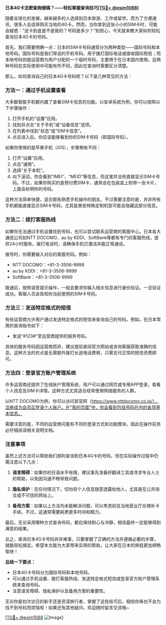 **日本4G卡怎麽查詢號碼？——轻松掌握查询技巧[[TG💪+ @esim1088](https://t.me/s/esim1088)]**

随着全球化的发展，越来越多的人选择到日本旅游、工作或留学。而为了方便通讯，很多人会选择购买当地的4G卡。然而，当你拿到这张小小的SIM卡时，可能会疑惑：“这卡到底是不是我的？号码是多少？”别担心，今天就来教大家如何轻松查询日本4G卡的号码。

首先，我们需要明确一点：日本的SIM卡号码通常分为两种类型——国际号码和本地号码。国际号码是我们常说的手机号码，用于拨打国际电话或接收国际短信；而本地号码则是运营商为用户分配的一个临时号码，主要用于在日本国内使用。这两种号码在实际使用中可能有所不同，因此在查询时需要区分清楚。

那么，如何查询自己的日本4G卡号码呢？以下是几种常见的方法：

### 方法一：通过手机设置查看

大多数智能手机都内置了查看SIM卡信息的功能。以安卓系统为例，你可以按照以下步骤操作：

1. 打开手机的“设置”应用。
2. 找到并点击“关于手机”或“设备信息”选项。
3. 在列表中找到“状态”或“SIM卡信息”。
4. 点击进入后，你应该能够看到你的SIM卡号码（即国际号码）。

如果你使用的是苹果手机（iOS），步骤稍有不同：

1. 打开“设置”应用。
2. 点击“通用”。
3. 选择“关于本机”。
4. 向下滚动，你会看到“IMEI”、“MEID”等信息，但这里并没有直接显示SIM卡号码。不过，如果你购买的是预付费SIM卡，通常会在包装盒上附带一张卡片，上面会标明你的号码。

这种方法简单快捷，适合那些熟悉手机操作的朋友。不过需要注意的是，并非所有手机都能直接显示SIM卡号码，尤其是某些特殊定制机型可能会隐藏这部分信息。

### 方法二：拨打客服热线

如果你无法通过手机设置找到号码，也可以尝试联系运营商的客服中心。日本各大通信公司如NTT DOCOMO、au by KDDI、SoftBank等都有专门的客服热线，提供24小时服务。拨打电话时，请确保手机已激活并能正常通话。

拨号时，你需要输入对应的客服号码。例如：
- NTT DOCOMO：+81-3-3506-9999
- au by KDDI：+81-3-3506-9999
- SoftBank：+81-3-3506-9999

拨通后，按照语音提示操作，一般会要求你输入相关信息进行身份验证。一旦验证成功，客服人员会告知你当前使用的SIM卡号码。

### 方法三：发送特定格式的短信

有些运营商允许用户通过发送特定格式的短信来查询自己的号码。例如，在日本常用的查询指令如下：
- 发送“#123#”至运营商提供的服务号码。

具体的服务号码因运营商而异，建议提前查阅官方网站或咨询客服获取准确的信息。这种方法的优点是无需额外拨打长途电话费用，只需支付正常的短信资费即可。

### 方法四：登录官方账户管理系统

许多运营商还提供了在线账户管理系统，用户可以通过网页或专用APP登录，查看个人信息及SIM卡详情。这种方式尤其适合经常使用网络服务的人群。

以NTT DOCOMO为例，你可以访问其官网（https://www.nttdocomo.co.jp/），注册成为会员后登录个人账户。在“我的页面”中，你会看到包括号码在内的各项基本信息。

需要注意的是，不同的运营商可能有不同的登录方式和功能模块，因此在操作前务必仔细阅读相关说明文档。

### 注意事项

虽然上述方法可以帮助我们顺利查询到日本4G卡的号码，但在实际操作过程中仍需注意以下几点：

1. **语言障碍**：如果你的日语水平有限，建议事先准备好翻译工具或寻求专业人士的帮助，以免因沟通不畅导致问题。
   
2. **隐私保护**：在任何情况下，切勿将个人信息随意透露给他人，尤其是在公共场合或不可信的网站上。

3. **备用方案**：如果以上方法均未能解决问题，可以考虑前往当地营业厅办理补卡手续。不过，这通常需要耗费更多时间和精力。

最后，无论采用哪种方式查询号码，都应保持耐心与冷静，相信最终一定能够得到满意的结果。

总之，查询日本4G卡号码并非难事，只要掌握了正确的方法并遵循必要的步骤，就能轻松搞定。希望本文能为大家带来实用的帮助，让大家在日本的旅程更加顺畅愉快！

**总结一下要点：**
- 日本4G卡号码分为国际号码和本地号码。
- 可以通过手机设置、拨打客服热线、发送特定格式短信或登录官方账户管理系统来查询号码。
- 注意语言障碍、隐私保护以及备用方案的重要性。

无论你是初次访日的新手还是资深旅行者，掌握了这些技巧后，相信你再也不会为找不到号码而烦恼啦！如果还有其他疑问，欢迎随时留言交流哦~

[[TG💪+ @esim1088](https://t.me/s/esim1088) ![Image](https://i.postimg.cc/4NQfJmqS/Snipaste-2025-05-13-00-14-12.png)]